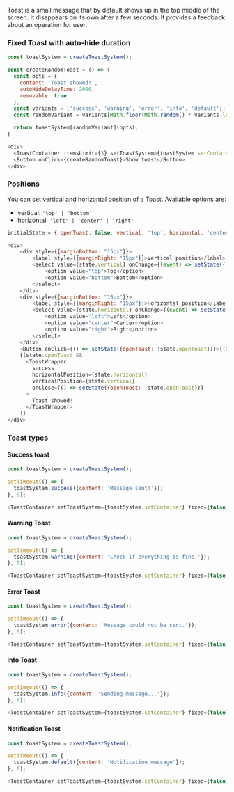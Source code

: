 Toast is a small message that by default shows up in the top middle of the screen. It disappears on its own after a few seconds. It provides a feedback about an operation for user.

### Fixed Toast with auto-hide duration

```js
const toastSystem = createToastSystem();

const createRandomToast = () => {
  const opts = {
    content: 'Toast showed!',
    autoHideDelayTime: 2000,
    removable: true
  };
  const variants = ['success', 'warning', 'error', 'info', 'default'];
  const randomVariant = variants[Math.floor(Math.random() * variants.length)];

  return toastSystem[randomVariant](opts);
}

<div>
  <ToastContainer itemsLimit={3} setToastSystem={toastSystem.setContainer} fixed />
  <Button onClick={createRandomToast}>Show toast</Button>
</div>
```

### Positions

You can set vertical and horizontal position of a Toast. Available options are:
- vertical: `'top' | 'bottom'`
- horizontal: `'left' | 'center' | 'right'`

```js
initialState = { openToast: false, vertical: 'top', horizontal: 'center' };

<div>
    <div style={{marginBottom: "15px"}}>
        <label style={{marginRight: "15px"}}>Vertical position</label>
        <select value={state.vertical} onChange={(event) => setState({ vertical: event.target.value})}>
            <option value="top">Top</option>
            <option value="bottom">Bottom</option>
        </select>
    </div>
    <div style={{marginBottom: "15px"}}>
        <label style={{marginRight: "15px"}}>Horizontal position</label>
        <select value={state.horizontal} onChange={(event) => setState({ horizontal: event.target.value})}>
            <option value="left">Left</option>
            <option value="center">Center</option>
            <option value="right">Right</option>
        </select>
    </div>
    <Button onClick={() => setState({openToast: !state.openToast})}>{(state.openToast) ? 'Hide' : 'Show'} toast</Button>
    {(state.openToast && 
      <ToastWrapper
        success
        horizontalPosition={state.horizontal}
        verticalPosition={state.vertical}
        onClose={() => setState({openToast: !state.openToast})}
      >
        Toast showed!
      </ToastWrapper>
    )}
</div>
```

### Toast types

#### Success toast

```js
const toastSystem = createToastSystem();

setTimeout(() => {
  toastSystem.success({content: 'Message sent!'});
}, 0);

<ToastContainer setToastSystem={toastSystem.setContainer} fixed={false}/>

```

#### Warning Toast

```js
const toastSystem = createToastSystem();

setTimeout(() => {
  toastSystem.warning({content: 'Check if everything is fine.'});
}, 0);

<ToastContainer setToastSystem={toastSystem.setContainer} fixed={false}/>
```

#### Error Toast

```js
const toastSystem = createToastSystem();

setTimeout(() => {
  toastSystem.error({content: 'Message could not be sent.'});
}, 0);

<ToastContainer setToastSystem={toastSystem.setContainer} fixed={false}/>
```

#### Info Toast

```js
const toastSystem = createToastSystem();

setTimeout(() => {
  toastSystem.info({content: 'Sending message...'});
}, 0);

<ToastContainer setToastSystem={toastSystem.setContainer} fixed={false}/>
```

#### Notification Toast

```js
const toastSystem = createToastSystem();

setTimeout(() => {
  toastSystem.default({content: 'Notification message'});
}, 0);

<ToastContainer setToastSystem={toastSystem.setContainer} fixed={false}/>
```